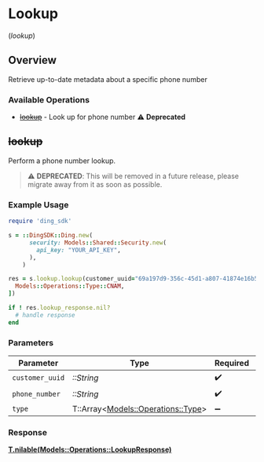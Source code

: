 # Lookup
(*lookup*)

## Overview

Retrieve up-to-date metadata about a specific phone number

### Available Operations

* [~~lookup~~](#lookup) - Look up for phone number :warning: **Deprecated**

## ~~lookup~~

Perform a phone number lookup.

> :warning: **DEPRECATED**: This will be removed in a future release, please migrate away from it as soon as possible.

### Example Usage

```ruby
require 'ding_sdk'

s = ::DingSDK::Ding.new(
      security: Models::Shared::Security.new(
        api_key: "YOUR_API_KEY",
      ),
    )

res = s.lookup.lookup(customer_uuid="69a197d9-356c-45d1-a807-41874e16b555", phone_number="<value>", type=[
  Models::Operations::Type::CNAM,
])

if ! res.lookup_response.nil?
  # handle response
end

```

### Parameters

| Parameter                                                             | Type                                                                  | Required                                                              | Description                                                           |
| --------------------------------------------------------------------- | --------------------------------------------------------------------- | --------------------------------------------------------------------- | --------------------------------------------------------------------- |
| `customer_uuid`                                                       | *::String*                                                            | :heavy_check_mark:                                                    | N/A                                                                   |
| `phone_number`                                                        | *::String*                                                            | :heavy_check_mark:                                                    | N/A                                                                   |
| `type`                                                                | T::Array<[Models::Operations::Type](../../models/operations/type.md)> | :heavy_minus_sign:                                                    | N/A                                                                   |

### Response

**[T.nilable(Models::Operations::LookupResponse)](../../models/operations/lookupresponse.md)**

